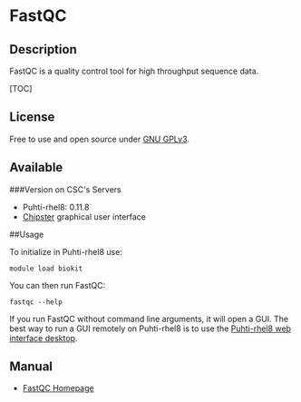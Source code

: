 
# FastQC

## Description

FastQC is a  quality control tool for high throughput sequence data.

[TOC]

## License

Free to use and open source under [GNU GPLv3](https://www.gnu.org/licenses/gpl-3.0.html).

## Available

###Version on CSC's Servers

-   Puhti-rhel8: 0.11.8 
-   [Chipster](https://chipster.csc.fi) graphical user interface

##Usage


To initialize in Puhti-rhel8 use:
```text
module load biokit
```

You can then run FastQC:
```text
fastqc --help
```

If you run FastQC without command line arguments, it will open a GUI. The best way to run a GUI remotely on Puhti-rhel8 is to use the [Puhti-rhel8 web interface desktop](../computing/webinterface/desktop.md).

## Manual

*   [FastQC Homepage](https://www.bioinformatics.babraham.ac.uk/projects/fastqc/)
